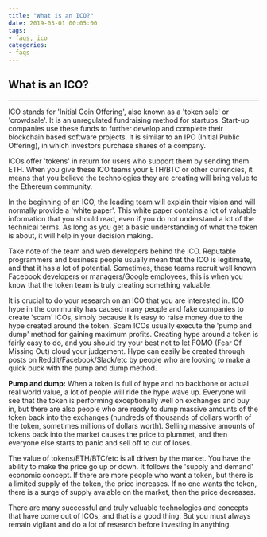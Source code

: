 ```yaml
---
title: "What is an ICO?"
date: 2019-03-01 00:05:00
tags:
- faqs, ico
categories:
- faqs
---
```


## What is an ICO?
***

ICO stands for 'Initial Coin Offering', also known as a 'token sale' or 'crowdsale'. It is an unregulated fundraising method for startups. Start-up companies use these funds to further develop and complete their blockchain based software projects. It is similar to an IPO (Initial Public Offering), in which investors purchase shares of a company.

ICOs offer 'tokens' in return for users who support them by sending them ETH. When you give these ICO teams your ETH/BTC or other currencies, it means that you believe the technologies they are creating will bring value to the Ethereum community.

In the beginning of an ICO, the leading team will explain their vision and will normally provide a 'white paper'. This white paper contains a lot of valuable information that you should read, even if you do not understand a lot of the technical terms. As long as you get a basic understanding of what the token is about, it will help in your decision making.

Take note of the team and web developers behind the ICO. Reputable programmers and business people usually mean that the ICO is legitimate, and that it has a lot of potential. Sometimes, these teams recruit well known Facebook developers or managers/Google employees, this is when you know that the token team is truly creating something valuable.

It is crucial to do your research on an ICO that you are interested in. ICO hype in the community has caused many people and fake companies to create 'scam' ICOs, simply because it is easy to raise money due to the hype created around the token. Scam ICOs usually execute the 'pump and dump' method for gaining maximum profits. Creating hype around a token is fairly easy to do, and you should try your best not to let FOMO (Fear Of Missing Out) cloud your judgement. Hype can easily be created through posts on Reddit/Facebook/Slack/etc by people who are looking to make a quick buck with the pump and dump method.

**Pump and dump:** When a token is full of hype and no backbone or actual real world value, a lot of people will ride the hype wave up. Everyone will see that the token is performing exceptionally well on exchanges and buy in, but there are also people who are ready to dump massive amounts of the token back into the exchanges (hundreds of thousands of dollars worth of the token, sometimes millions of dollars worth). Selling massive amounts of tokens back into the market causes the price to plummet, and then everyone else starts to panic and sell off to cut of loses.

The value of tokens/ETH/BTC/etc is all driven by the market. You have the ability to make the price go up or down. It follows the 'supply and demand' economic concept. If there are more people who want a token, but there is a limited supply of the token, the price increases. If no one wants the token, there is a surge of supply avaiable on the market, then the price decreases.

There are many successful and truly valuable technologies and concepts that have come out of ICOs, and that is a good thing. But you must always remain vigilant and do a lot of research before investing in anything.